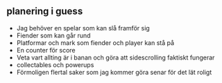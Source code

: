 ## planering i guess
* Jag behöver en spelar som kan slå framför sig
* Fiender som kan går rund
* Platformar och mark som fiender och player kan stå på
* En counter för score
* Veta vart allting är i banan och göra att sidescrolling faktiskt fungerar
* collectables och powerups
* Förmoligen flertal saker som jag kommer göra senar för det lät roligt